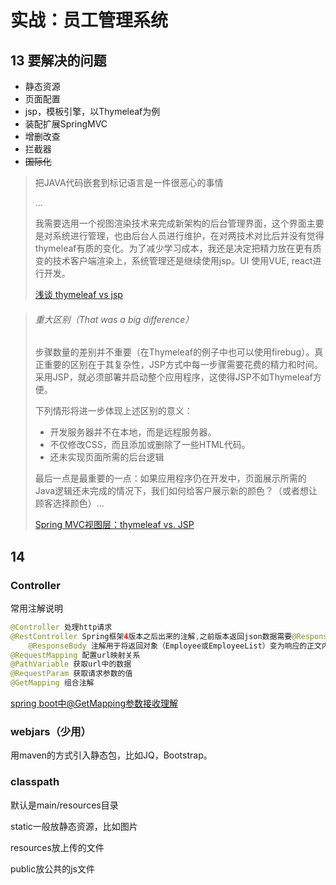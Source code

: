 # 实战：员工管理系统

## 13 要解决的问题

- 静态资源
- 页面配置
- jsp，模板引擎，以Thymeleaf为例
- 装配扩展SpringMVC
- 增删改查
- 拦截器
- ~~国际化~~

> 把JAVA代码嵌套到标记语言是一件很恶心的事情
>
> ...
>
> 我需要选用一个视图渲染技术来完成新架构的后台管理界面，这个界面主要是对系统进行管理，也由后台人员进行维护，在对两技术对比后并没有觉得thymeleaf有质的变化。为了减少学习成本，我还是决定把精力放在更有质变的技术客户端渲染上，系统管理还是继续使用jsp。UI 使用VUE, react进行开发。
>
> [浅谈 thymeleaf vs jsp](https://www.jianshu.com/p/674824fcc7de)



>###### 重大区别（That was a big difference）
>
>步骤数量的差别并不重要（在Thymeleaf的例子中也可以使用firebug）。真正重要的区别在于其复杂性，JSP方式中每一步骤需要花费的精力和时间。采用JSP，就必须部署并启动整个应用程序，这使得JSP不如Thymeleaf方便。
>
>下列情形将进一步体现上述区别的意义：
>
>- 开发服务器并不在本地，而是远程服务器。
>- 不仅修改CSS，而且添加或删除了一些HTML代码。
>- 还未实现页面所需的后台逻辑
>
>最后一点是最重要的一点：如果应用程序仍在开发中，页面展示所需的Java逻辑还未完成的情况下，我们如何给客户展示新的颜色？（或者想让顾客选择颜色）...
>
>[Spring MVC视图层：thymeleaf vs. JSP](https://blog.csdn.net/kingzone_2008/article/details/19034615)

## 14 

### Controller

常用注解说明

```java
@Controller 处理http请求
@RestController Spring框架4版本之后出来的注解,之前版本返回json数据需要@ResponseBody配合@Controller
    @ResponseBody 注解用于将返回对象（Employee或EmployeeList）变为响应的正文内容，将使用MappingJacksonHttpMessage Converter 将其映射到 Json 。
@RequestMapping 配置url映射关系
@PathVariable 获取url中的数据
@RequestParam 获取请求参数的值
@GetMapping 组合注解
```
[spring boot中@GetMapping参数接收理解](https://blog.csdn.net/qq_34380257/article/details/87872892)

### webjars（少用）

用maven的方式引入静态包，比如JQ，Bootstrap。

### classpath

默认是main/resources目录

static一般放静态资源，比如图片

resources放上传的文件

public放公共的js文件